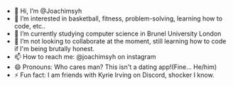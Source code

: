 - 👋 Hi, I’m @Joachimsyh
- 👀 I’m interested in basketball, fitness, problem-solving, learning how to code, etc..
- 🌱 I’m currently studying computer science in Brunel University London
- 💞️ I’m not looking to collaborate at the moment, still learning how to code if I'm being brutally honest.
- 📫 How to reach me: @joachimsyh on instagram
- 😄 Pronouns: Who cares man? This isn't a dating app!(Fine... He/him)
- ⚡ Fun fact: I am friends with Kyrie Irving on Discord, shocker I know.
<!---
Joachimsyh/Joachimsyh is a ✨ special ✨ repository because its `README.md` (this file) appears on your GitHub profile.
You can click the Preview link to take a look at your changes.
--->
